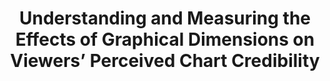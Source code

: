 ---
authors:
- Hayeong Song 
- John Stasko 
link: 
tags:
- Human-centered computing
- Information Visualization

title: 'Understanding and Measuring the Effects of Graphical Dimensions on Viewers’ Perceived Chart Credibility'
venue: IEEE PacificVis
year: 2023
---